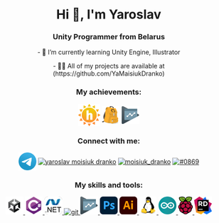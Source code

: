 <h1 align="center">Hi 👋, I'm Yaroslav</h1>
<h3 align="center">Unity Programmer from Belarus</h3>
<p align="center">
- 🌱 I’m currently learning Unity Engine, Illustrator </a>

<p align="center">
- 👨‍💻 All of my projects are available at (https://github.com/YaMaisiukDranko) </a>

<h3 align="center">My achievements:</h3>
<p align="center">
<a href="https://summer.hackclub.com/" target="blank"><img align="center" src="https://github.com/YaMaisiukDranko/YaMaisiukDranko/blob/main/summer_of_making.svg" alt="HackClub" height="50" width="50" /></a>
<a href="https://education.github.com/pack" target="blank"><img align="center" src="https://github.com/YaMaisiukDranko/YaMaisiukDranko/blob/main/d6fe3e7025f9a9ae3f786e0cb77dea75.png" alt="StudentDeveloperPack" height="40" width="40" /></a>
<a href="https://play.google.com/console/about/" target="_blank"> <img align="center"  src="https://github.com/YaMaisiukDranko/YaMaisiukDranko/blob/main/top_console.png" alt="GoogleConsole" width="40" height="40"/> </a> 

<h3 align="center">Connect with me:</h3>
<p align="center">
<a href="https://t.me/YaMaisiukDranko" target="blank"><img align="center" src="https://github.com/YaMaisiukDranko/YaMaisiukDranko/blob/main/Telegram-Logo.png" alt="YaMaisiukDranko" height="40" width="40" /></a>
<a href="https://linkedin.com/in/yaroslav moisiuk dranko" target="blank"><img align="center" src="https://raw.githubusercontent.com/rahuldkjain/github-profile-readme-generator/master/src/images/icons/Social/linked-in-alt.svg" alt="yaroslav moisiuk dranko" height="30" width="40" /></a>
<a href="https://instagram.com/moisiuk_dranko" target="blank"><img align="center" src="https://raw.githubusercontent.com/rahuldkjain/github-profile-readme-generator/master/src/images/icons/Social/instagram.svg" alt="moisiuk_dranko" height="30" width="40" /></a>
<a href="https://discord.gg/#0869" target="blank"><img align="center" src="https://raw.githubusercontent.com/rahuldkjain/github-profile-readme-generator/master/src/images/icons/Social/discord.svg" alt="#0869" height="30" width="40" /></a>
</p>

<h3 align="center">My skills and tools:</h3>
<p align="center">
<a href="https://unity.com/" target="_blank"> <img src="https://github.com/YaMaisiukDranko/YaMaisiukDranko/blob/main/Unity%20logo.png" alt="unity" width="40" height="40"/> </a> 
<a href="https://ru.wikipedia.org/wiki/C_Sharp" target="_blank"> <img src="https://raw.githubusercontent.com/devicons/devicon/master/icons/csharp/csharp-original.svg" alt="csharp" width="40" height="40"/> </a> 
<a href="https://dotnet.microsoft.com/" target="_blank"> <img src="https://github.com/YaMaisiukDranko/YaMaisiukDranko/blob/main/Net%20framework.png" alt="dotnet" width="40" height="40"/> </a> 
<a href="https://git-scm.com/" target="_blank"> <img src="https://www.vectorlogo.zone/logos/git-scm/git-scm-icon.svg" alt="git" width="40" height="40"/> </a> 
<a href="https://play.google.com/console/about/" target="_blank"> <img src="https://github.com/YaMaisiukDranko/YaMaisiukDranko/blob/main/top_console.png" alt="GoogleConsole" width="40" height="40"/> </a> 
<a href="https://www.photoshop.com/en" target="_blank"> <img src="https://github.com/YaMaisiukDranko/YaMaisiukDranko/blob/main/PSD.png" 
alt="photoshop" width="40" height="40"/> </a> 
<a href="https://www.adobe.com/in/products/illustrator.html" target="_blank"> <img src="https://github.com/YaMaisiukDranko/YaMaisiukDranko/blob/main/Adobe_Illustrator_CC_icon.svg.png" alt="illustrator" width="40" height="40"/> </a> 
<a href="https://www.linux.org/" target="_blank"> <img src="https://raw.githubusercontent.com/devicons/devicon/master/icons/linux/linux-original.svg" alt="linux" width="40" height="40"/> </a> 
<a href="https://www.arduino.cc/" target="_blank"> <img src="https://github.com/YaMaisiukDranko/YaMaisiukDranko/blob/main/arduino-logo-1.png" alt="arduino" width="40" height="40"/> </a> 
<a href="https://www.raspberrypi.com/" target="_blank"> <img src="https://github.com/YaMaisiukDranko/YaMaisiukDranko/blob/main/Raspberry_Pi_Logo.svg" alt="raspberryPi" width="33" height="40"/> </a> 
<a href="https://www.jetbrains.com/ru-ru/rider/" target="_blank"> <img src="https://github.com/YaMaisiukDranko/YaMaisiukDranko/blob/main/scale-dec-558x520%20%D0%BA%D0%BE%D0%BF%D0%B8%D1%8F.png" alt="rider" width="40" height="40"/> </a> 
</p>
